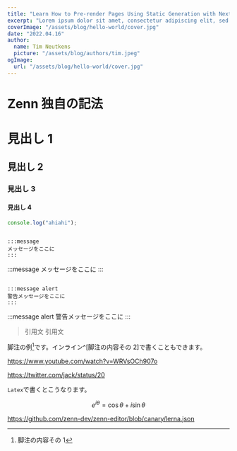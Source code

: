 ```yaml
---
title: "Learn How to Pre-render Pages Using Static Generation with Next.js"
excerpt: "Lorem ipsum dolor sit amet, consectetur adipiscing elit, sed do eiusmod tempor incididunt ut labore et dolore magna aliqua. Praesent elementum facilisis leo vel fringilla est ullamcorper eget. At imperdiet dui accumsan sit amet nulla facilities morbi tempus."
coverImage: "/assets/blog/hello-world/cover.jpg"
date: "2022.04.16"
author:
  name: Tim Neutkens
  picture: "/assets/blog/authors/tim.jpeg"
ogImage:
  url: "/assets/blog/hello-world/cover.jpg"
---
```


# Zenn 独自の記法

# 見出し 1

## 見出し 2

### 見出し 3

#### 見出し 4

```js:test.js
console.log("ahiahi");
```

```

:::message
メッセージをここに
:::

```

:::message
メッセージをここに
:::

```

:::message alert
警告メッセージをここに
:::

```

:::message alert
警告メッセージをここに
:::

> 引用文
> 引用文

脚注の例[^1]です。インライン^[脚注の内容その 2]で書くこともできます。

[^1]: 脚注の内容その 1

https://www.youtube.com/watch?v=WRVsOCh907o

https://twitter.com/jack/status/20

`Latex`で書くとこうなります。

$$
e^{i\theta} = \cos\theta + i\sin\theta
$$

https://github.com/zenn-dev/zenn-editor/blob/canary/lerna.json
